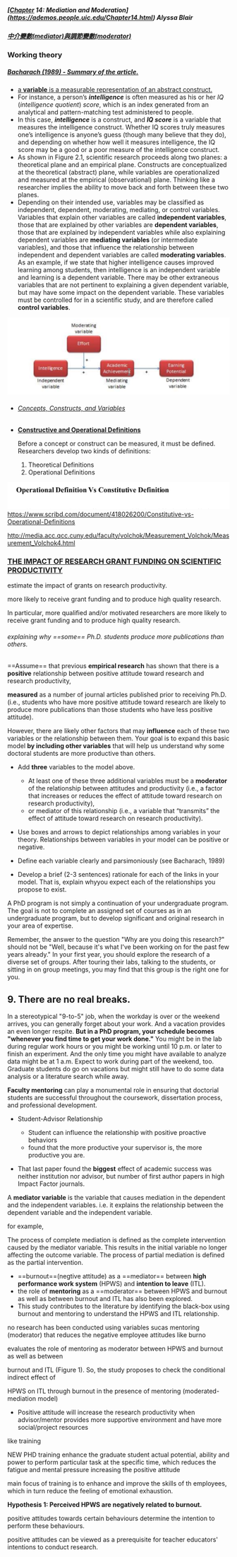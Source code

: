 ##### [[Chapter](https://socialsci.libretexts.org/Bookshelves/Social_Work/Book%3A_Social_Science_Research_-_Principles_Methods_and_Practices_(Bhattacherjee)/02%3A_Thinking_Like_a_Researcher/2.02%3A_Concepts%2C_Constructs%2C_and_Variables) 14: Mediation and Moderation](https://ademos.people.uic.edu/Chapter14.html) Alyssa Blair

##### [中介變數(mediator)與調節變數(moderator)](https://researcher20.com/2010/06/08/中介變數mediator與調節變數moderator/)

### Working theory

##### [Bacharach (1989) - Summary of the article.](https://www.studocu.com/en-us/document/louisiana-tech-university/organization-theory/summaries/bacharach-1989-summary-of-the-article/7178924/view)

- [a **variable** is a measurable representation of an abstract construct.](https://socialsci.libretexts.org/Bookshelves/Social_Work/Book%3A_Social_Science_Research_-_Principles_Methods_and_Practices_(Bhattacherjee)/02%3A_Thinking_Like_a_Researcher/2.02%3A_Concepts%2C_Constructs%2C_and_Variables) 
- For instance, a person’s ***intelligence*** is often measured as his or her *IQ* (*intelligence quotient*) *score*, which is an index generated from an analytical and pattern-matching test administered to people. 
- In this case, ***intelligence*** is a construct, and ***IQ score*** is a variable that measures the intelligence construct. Whether IQ scores truly measures one’s intelligence is anyone’s guess (though many believe that they do), and depending on whether how well it measures intelligence, the IQ score may be a good or a poor measure of the intelligence construct. 
- As shown in Figure 2.1, scientific research proceeds along two planes: a theoretical plane and an empirical plane. Constructs are conceptualized at the theoretical (abstract) plane, while variables are operationalized and measured at the empirical (observational) plane. Thinking like a researcher implies the ability to move back and forth between these two planes.
- Depending on their intended use, variables may be classified as independent, dependent, moderating, mediating, or control variables. Variables that explain other variables are called **independent variables**, those that are explained by other variables are **dependent variables**, those that are explained by independent variables while also explaining dependent variables are **mediating variables** (or intermediate variables), and those that influence the relationship between independent and dependent variables are called **moderating variables**. As an example, if we state that higher intelligence causes improved learning among students, then intelligence is an independent variable and learning is a dependent variable. There may be other extraneous variables that are not pertinent to explaining a given dependent variable, but may have some impact on the dependent variable. These variables must be controlled for in a scientific study, and are therefore called **control variables**.

<img src="${image}.assets/image-20200914221826802.png" alt="image-20200914221826802" style="zoom:50%;" />



- ###### [Concepts, Constructs, and Variables](https://socialsci.libretexts.org/Bookshelves/Social_Work/Book%3A_Social_Science_Research_-_Principles_Methods_and_Practices_(Bhattacherjee)/02%3A_Thinking_Like_a_Researcher/2.02%3A_Concepts%2C_Constructs%2C_and_Variables)

- [**Constructive and Operational Definitions**](http://media.acc.qcc.cuny.edu/faculty/volchok/Measurement_Volchok/Measurement_Volchok4.html)

  Before a concept or construct can be measured, it must be defined. Researchers develop two kinds of definitions:

  1. Theoretical Definitions
  2. Operational Definitions

<img src="${image}.assets/image-20200914232258215.png" alt="image-20200914232258215" style="zoom:50%;" />https://www.scribd.com/document/418026200/Constitutive-vs-Operational-Definitions

http://media.acc.qcc.cuny.edu/faculty/volchok/Measurement_Volchok/Measurement_Volchok4.html





### [THE IMPACT OF RESEARCH GRANT FUNDING ON SCIENTIFIC PRODUCTIVITY](https://www.nber.org/papers/w13519.pdf)





estimate the impact of grants on research productivity. 

more likely to receive grant funding and to produce high quality research.

In particular, more qualified and/or motivated researchers are more likely to receive grant funding and to produce high quality research.





###### explaining why ==some== Ph.D. students produce more publications than others. 

==Assume== that previous **empirical research** has shown that there is a **positive** relationship between positive attitude toward research and research productivity, 

**measured** as a number of journal articles published prior to receiving Ph.D. (i.e., students who have more positive attitude toward research are likely to produce more publications than those students who have less positive attitude).

However, there are likely other factors that may **influence** each of these two variables or the relationship between them. Your goal is to expand this basic model **by including other variables** that will help us understand why some doctoral students are more productive than others.



- Add **three** variables to the model above. 

  - At least one of these three additional variables must be a **moderator** of the relationship between attitudes and productivity (i.e., a factor that increases or reduces the effect of attitude toward research on research productivity), 
  - or mediator of this relationship (i.e., a variable that “transmits” the effect of attitude toward research on research productivity).
- Use boxes and arrows to depict relationships among variables in your theory. Relationships between variables in your model can be positive or negative.
- Define each variable clearly and parsimoniously (see Bacharach, 1989)
- Develop a brief (2-3 sentences) rationale for each of the links in your model. That is, explain whyyou expect each of the relationships you propose to exist.





A PhD program is not simply a continuation of your undergraduate program. The goal is not to complete an assigned set of courses as in an undergraduate program, but to develop significant and original research in your area of expertise. 



Remember, the answer to the question "Why are you doing this research?" should not be "Well, because it's what I've been working on for the past few years already." In your first year, you should explore the research of a diverse set of groups. After touring their labs, talking to the students, or sitting in on group meetings, you may find that this group is the right one for you.



## 9. There are no real breaks.

In a stereotypical "9-to-5" job, when the workday is over or the weekend arrives, you can generally forget about your work. And a vacation provides an even longer respite. **But in a PhD program, your schedule becomes "whenever you find time to get your work done."** You might be in the lab during regular work hours or you might be working until 10 p.m. or later to finish an experiment. And the only time you might have available to analyze data might be at 1 a.m. Expect to work during part of the weekend, too. Graduate students do go on vacations but might still have to do some data analysis or a literature search while away.



**Faculty mentoring** can play a monumental role in ensuring that doctorial students are successful throughout the coursework, dissertation process, and professional development. 



- Student-Advisor Relationship
  - Student can influence the relationship with positive proactive behaviors
  - found that the more productive your supervisor is, the more productive you are.

- That last paper found the **biggest** effect of academic success was neither institution nor advisor, but number of first author papers in high Impact Factor journals. 



A **mediator variable** is the variable that causes mediation in the dependent and the independent variables. i.e.  it explains the relationship between the dependent variable and the independent variable. 

for example, 

The process of complete mediation is defined as the complete intervention caused by the mediator variable. This results in the initial variable no longer affecting the outcome variable. The process of partial mediation is defined as the partial intervention.



- ==burnout==(negtive attitude) as a ==mediator== between **high performance work system** (HPWS) and **intention to leave** (ITL).
- the role of **mentoring** as a ==moderator== between HPWS and burnout as well as between burnout and ITL has also been explored.
- This study contributes to the literature by identifying the black-box using burnout and mentoring to understand the HPWS and ITL relationship.



 no research has been conducted using variables sucas mentoring (moderator) that reduces the negative employee attitudes like burno

evaluates the role of mentoring as moderator between HPWS and burnout as well as between

burnout and ITL (Figure 1). So, the study proposes to check the conditional indirect effect of

HPWS on ITL through burnout in the presence of mentoring (moderated-mediation model)



- Positive attitude will increase the research productivity when advisor/mentor provides more supportive environment and have more social/project resources



 like  training

NEW PHD training  enhance the  graduate student actual potential, ability and power to perform particular  task at the specific time, which reduces the fatigue and mental pressure increasing the positive attitude 

main  focus of training is to enhance and improve the skills of th employees, which in turn reduce the feeling of emotional exhaustion.



**Hypothesis 1: Perceived HPWS are negatively related to burnout.**



positive attitudes towards certain behaviours determine the intention to perform these behaviours.

positive attitudes can be viewed as a prerequisite for teacher educators' intentions to conduct research.

